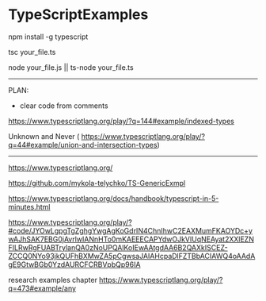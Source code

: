 # TypeScriptExamples

npm install -g typescript

tsc your_file.ts

node your_file.js || ts-node your_file.ts 

-----------------------------------------
PLAN: 

-  clear code from comments 

https://www.typescriptlang.org/play/?q=144#example/indexed-types

Unknown and Never ( https://www.typescriptlang.org/play/?q=44#example/union-and-intersection-types)

-----------------------------------------

https://www.typescriptlang.org/

https://github.com/mykola-telychko/TS-GenericExmpl

https://www.typescriptlang.org/docs/handbook/typescript-in-5-minutes.html

https://www.typescriptlang.org/play/?#code/JYOwLgpgTgZghgYwgAgKoGdrIN4ChnIhwC2EAXMumFKAOYDc+ywAJhSAK7EBG0jAvrlwIANnHTo0mKAEEECAPYdwOJkVIUqNEAyat2XXlEZNFILRwRgFUABTrylanQA0zNoUPQAlKoIEwAAtgdAA6B2QAXkISCEZ-ZCCQ0NYo93jkQUFhBXMwZA5pCgwsaJAIAHcpaDlFZTBbACIAWQ4oAAdAgE9GtwBGb0YzdAURCFCRBVpbQp96IA

research examples chapter 
https://www.typescriptlang.org/play/?q=473#example/any